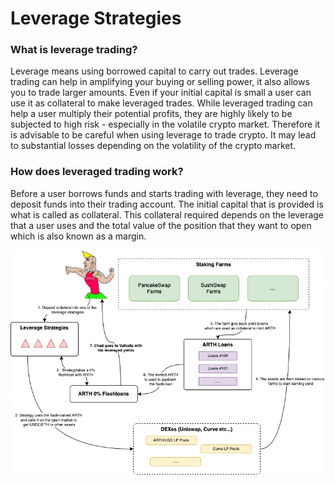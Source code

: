 # Leverage Strategies

### What is leverage trading?

Leverage means using borrowed capital to carry out trades. Leverage trading can help in amplifying your buying or selling power, it also allows you to trade larger amounts. Even if your initial capital is small a user can use it as collateral to make leveraged trades. While leveraged trading can help a user multiply their potential profits, they are highly likely to be subjected to high risk - especially in the volatile crypto market. Therefore it is advisable to be careful when using leverage to trade crypto. It may lead to substantial losses depending on the volatility of the crypto market.

### How does leveraged trading work? <a href="#header-2" id="header-2"></a>

Before a user borrows funds and starts trading with leverage, they need to deposit funds into their trading account. The initial capital that is provided is what is called as collateral. This collateral required depends on the leverage that a user uses and the total value of the position that they want to open which is also known as a margin.

![Understanding leverage.](../../.gitbook/assets/11111.png)



